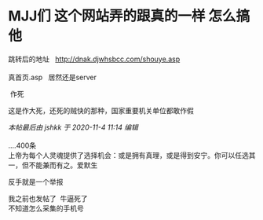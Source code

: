 # MJJ们 这个网站弄的跟真的一样 怎么搞他


跳转后的地址&nbsp; &nbsp;http://dnak.djwhsbcc.com/shouye.asp<br />
<br />
真首页.asp&nbsp; &nbsp;居然还是server

<img src="static/image/smiley/default/sweat.gif" smilieid="10" border="0" alt="" /> 作死

这是作大死，还死的贼快的那种，国家重要机关单位都敢作假

<i class="pstatus"> 本帖最后由 jshkk 于 2020-11-4 11:14 编辑 </i><br />
<br />
....400条<br />
上帝为每个人灵魂提供了选择机会：或是拥有真理，或是得到安宁。你可以任选其一，但不能兼而有之。爱默生

反手就是一个举报

我之前也发帖了&nbsp;&nbsp;牛逼死了 <br />
不知道怎么采集的手机号<img id="aimg_E9901" onclick="zoom(this, this.src, 0, 0, 0)" class="zoom" src="https://cdn.jsdelivr.net/gh/hishis/forum-master/public/images/patch.gif" onmouseover="img_onmouseoverfunc(this)" onload="thumbImg(this)" border="0" alt="" />
